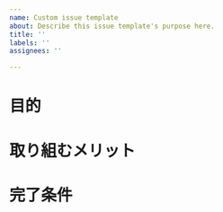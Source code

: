```yaml
---
name: Custom issue template
about: Describe this issue template's purpose here.
title: ''
labels: ''
assignees: ''

---
```


# 目的

# 取り組むメリット

# 完了条件
